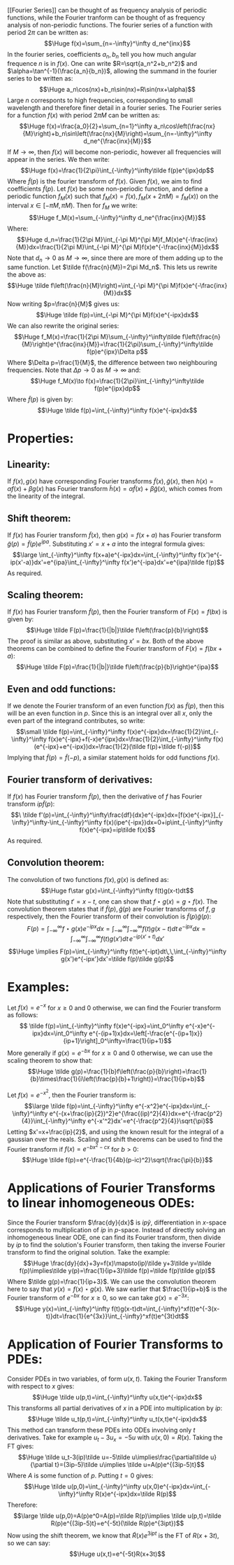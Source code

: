 [[Fourier Series]] can be thought of as frequency analysis of periodic functions, while the Fourier tranform can be thought of as frequency analysis of non-periodic functions. The fourier series of a function with period $2\pi$ can be written as:$$\Huge f(x)=\sum_{n=-\infty}^\infty d_ne^{inx}$$In the fourier series, coefficients $a_n,b_n$ tell you how much angular frequence $n$ is in $f(x)$. One can write $R=\sqrt{a_n^2+b_n^2}$ and $\alpha=\tan^{-1}(\frac{a_n}{b_n})$, allowing the summand in the fourier series to be written as:$$\Huge a_n\cos(nx)+b_n\sin(nx)=R\sin(nx+\alpha)$$Large $n$ corresponts to high frequencies, corresponding to small wavelength and therefore finer detail in a fourier series. The Fourier series for a function $f(x)$ with period $2\pi M$ can be written as:$$\Huge f(x)=\frac{a_0}{2}+\sum_{n=1}^\infty a_n\cos\left(\frac{nx}{M}\right)+b_n\sin\left(\frac{nx}{M}\right)=\sum_{n=-\infty}^\infty d_ne^{\frac{inx}{M}}$$If $M\to \infty$, then $f(x)$ will become non-periodic, however all frequencies will appear in the series. We then write:$$\Huge f(x)=\frac{1}{2\pi}\int_{-\infty}^\infty\tilde f(p)e^{ipx}dp$$Where $\tilde f(p)$ is the fourier transform of $f(x)$. Given $f(x)$, we aim to find coefficients $\tilde f(p)$. Let $f(x)$ be some non-periodic function, and define a periodic function $f_M(x)$ such that $f_M(x)=f(x),f_M(x+2\pi M)=f_M(x))$ on the interval $x\in\left[-\pi M,\pi M\right)$. Then for $f_M$ we write:$$\Huge f_M(x)=\sum_{-\infty}^\infty d_ne^{\frac{inx}{M}}$$Where:$$\Huge d_n=\frac{1}{2\pi M}\int_{-\pi M}^{\pi M}f_M(x)e^{-\frac{inx}{M}}dx=\frac{1}{2\pi M}\int_{-\pi M}^{\pi M}f(x)e^{-\frac{inx}{M}}dx$$Note that $d_n\to 0$ as $M\to \infty$, since there are more of them adding up to the same function. Let $\tilde f(\frac{n}{M})=2\pi Md_n$. This lets us rewrite the above as:$$\Huge \tilde f\left(\frac{n}{M}\right)=\int_{-\pi M}^{\pi M}f(x)e^{-\frac{inx}{M}}dx$$Now writing $p=\frac{n}{M}$ gives us:$$\Huge \tilde f(p)=\int_{-\pi M}^{\pi M}f(x)e^{-ipx}dx$$We can also rewrite the original series:$$\Huge f_M(x)=\frac{1}{2\pi M}\sum_{-\infty}^\infty\tilde f\left(\frac{n}{M}\right)e^{\frac{inx}{M}}=\frac{1}{2\pi}\sum_{-\infty}^\infty\tilde f(p)e^{ipx}\Delta p$$Where $\Delta p=\frac{1}{M}$, the difference between two neighbouring frequencies. Note that $\Delta p\to 0$ as $M\to\infty$ and:$$\Huge f_M(x)\to f(x)=\frac{1}{2\pi}\int_{-\infty}^\infty\tilde f(p)e^{ipx}dp$$Where $\tilde f(p)$ is given by:$$\Huge \tilde f(p)=\int_{-\infty}^\infty f(x)e^{-ipx}dx$$

# Properties:

## Linearity: 
If $f(x),g(x)$ have corresponding Fourier transforms $\tilde f(x),\tilde g(x)$, then $h(x)=\alpha f(x)+\beta g(x)$ has Fourier transform $\tilde h(x)=\alpha\tilde f(x)+\beta\tilde g(x)$, which comes from the linearity of the integral.

## Shift theorem: 
If $f(x)$ has Fourier transform $\tilde f(x)$, then $g(x)=f(x+a)$ has Fourier transform $\tilde g(p)=\tilde f(p)e^{ipa}$. Substituting $x'=x+a$ into the integral formula gives:$$\large \int_{-\infty}^\infty f(x+a)e^{-ipx}dx=\int_{-\infty}^\infty f(x')e^{-ip(x'-a)}dx'=e^{ipa}\int_{-\infty}^\infty f(x')e^{-ipa}dx'=e^{ipa}\tilde f(p)$$As required.

## Scaling theorem:
If $f(x)$ has Fourier transform $\tilde f(p)$, then the Fourier transform of $F(x)=f(bx)$ is given by:$$\Huge \tilde F(p)=\frac{1}{|b|}\tilde f\left(\frac{p}{b}\right)$$The proof is similar as above, substituting $x'=bx$. Both of the above theorems can be combined to define the Fourier transform of $F(x)=f(bx+a)$:$$\Huge \tilde F(p)=\frac{1}{|b|}\tilde f\left(\frac{p}{b}\right)e^{ipa}$$
## Even and odd functions:
If we denote the Fourier transform of an even function $f(x)$ as $\tilde f(p)$, then this will be an even function in $p$. Since this is an integral over all $x$, only the even part of the integrand contributes, so write:$$\small \tilde f(p)=\int_{-\infty}^\infty f(x)e^{-ipx}dx=\frac{1}{2}\int_{-\infty}^\infty f(x)e^{-ipx}+f(-x)e^{ipx}dx=\frac{1}{2}\int_{-\infty}^\infty f(x)(e^{-ipx}+e^{-ipx})dx=\frac{1}{2}(\tilde f(p)+\tilde f(-p))$$Implying that $\tilde f(p)=\tilde f(-p)$, a similar statement holds for odd functions $f(x)$.

## Fourier transform of derivatives:
If $f(x)$ has Fourier transform $\tilde f(p)$, then the derivative of $f$ has Fourier transform $ip\tilde f(p)$:$$\ \tilde f'(p)=\int_{-\infty}^\infty\frac{df}{dx}e^{-ipx}dx=[f(x)e^{-ipx}]_{-\infty}^\infty-\int_{-\infty}^\infty f(x)(ipe^{-ipx})dx=0+ip\int_{-\infty}^\infty f(x)e^{-ipx}=ip\tilde f(x)$$As required.

## Convolution theorem:
The convolution of two functions $f(x),g(x)$ is defined as:$$\Huge f\star g(x)=\int_{-\infty}^\infty f(t)g(x-t)dt$$Note that substituting $t'=x-t$, one can show that $f\star g(x)=g\star f(x)$. The convolution theorem states that if $\tilde f(p),\tilde g(p)$ are Fourier transforms of $f,g$ respectively, then the Fourier transform of their convolution is $\tilde f(p)\tilde g(p)$:$$ F(p)=\int_{-\infty}^\infty f\star g(x)e^{-ipx}dx=\int_{-\infty}^\infty\int _{-\infty}^\infty f(t)g(x-t)dt\,e^{-ipx}dx=\int_{-\infty}^\infty\int_{-\infty}^\infty f(t)g(x')dt\,e^{-ip(x'+t)}dx'$$$$\Huge \implies F(p)=\int_{-\infty}^\infty f(t)e^{-ipt}dt\,\,\int_{-\infty}^\infty g(x')e^{-ipx'}dx'=\tilde f(p)\tilde g(p)$$
# Examples:

Let $f(x)=e^{-x}$ for $x\geq0$ and $0$ otherwise, we can find the Fourier transform as follows:$$ \tilde f(p)=\int_{-\infty}^\infty f(x)e^{-ipx}=\int_0^\infty e^{-x}e^{-ipx}dx=\int_0^\infty e^{-(ip+1)x}dx=\left[-\frac{e^{-(ip+1)x}}{ip+1}\right]_0^\infty=\frac{1}{ip+1}$$More generally if $g(x)=e^{-bx}$ for $x\geq0$ and $0$ otherwise, we can use the scaling theorem to show that:$$\Huge \tilde g(p)=\frac{1}{b}f\left(\frac{p}{b}\right)=\frac{1}{b}\times\frac{1}{i\left(\frac{p}{b}+1\right)}=\frac{1}{ip+b}$$

Let $f(x)=e^{-x^2}$, then the Fourier transform is:$$\large \tilde f(p)=\int_{-\infty}^\infty e^{-x^2}e^{-ipx}dx=\int_{-\infty}^\infty e^{-(x+\frac{ip}{2})^2}e^{\frac{(ip)^2}{4}}dx=e^{-\frac{p^2}{4}}\int_{-\infty}^\infty e^{-x'^2}dx'=e^{-\frac{p^2}{4}}\sqrt{\pi}$$Letting $x'=x+\frac{ip}{2}$, and using the known result for the integral of a gaussian over the reals. Scaling and shift theorems can be used to find the Fourier transform if $f(x)=e^{-bx^2-cx}$ for $b>0$:$$\Huge \tilde f(p)=e^{-\frac{1}{4b}(p-ic)^2}\sqrt{\frac{\pi}{b}}$$
# Applications of Fourier Transforms to linear inhomogeneous ODEs:

Since the Fourier transform $\frac{dy}{dx}$ is $ip\tilde y$, differentiation in $x$-space corresponds to multiplication of $ip$ in $p$-space. Instead of directly solving an inhomogeneous linear ODE, one can find its Fourier transform, then divide by $ip$ to find the solution's Fourier transform, then taking the inverse Fourier transform to find the original solution. Take the example:$$\Huge \frac{dy}{dx}+3y=f(x)\mapsto(ip)\tilde y+3\tilde y=\tilde f(p)\implies\tilde y(p)=\frac{1}{ip+3}\tilde f(p)=\tilde f(p)\tilde g(p)$$Where $\tilde g(p)=\frac{1}{ip+3}$. We can use the convolution theorem here to say that $y(x)=f(x)\star g(x)$. We saw earlier that $\frac{1}{ip+b}$ is the Fourier transform of $e^{-bx}$ for $x\geq0$, so we can take $g(x)=e^{-3x}$:$$\Huge y(x)=\int_{-\infty}^\infty f(t)g(x-t)dt=\int_{-\infty}^xf(t)e^{-3(x-t)}dt=\frac{1}{e^{3x}}\int_{-\infty}^xf(t)e^{3t}dt$$
# Application of Fourier Transforms to PDEs:

Consider PDEs in two variables, of form $u(x,t)$. Taking the Fourier Transform with respect to $x$ gives:$$\Huge \tilde u(p,t)=\int_{-\infty}^\infty u(x,t)e^{-ipx}dx$$This transforms all partial derivatives of $x$ in a PDE into multiplication by $ip$:$$\Huge \tilde u_t(p,t)=\int_{-\infty}^\infty u_t(x,t)e^{-ipx}dx$$This method can transform these PDEs into ODEs involving only $t$ derivatives. Take for example $u_t-3u_x=-5u$ with $u(x,0)=R(x)$. Taking the FT gives:$$\Huge \tilde u_t-3(ip)\tilde u=-5\tilde u\implies\frac{\partial\tilde u}{\partial t}=(3ip-5)\tilde u\implies \tilde u=A(p)e^{(3ip-5)t}$$Where $A$ is some function of $p$. Putting $t=0$ gives:$$\Huge \tilde u(p,0)=\int_{-\infty}^\infty u(x,0)e^{-ipx}dx=\int_{-\infty}^\infty R(x)e^{-ipx}dx=\tilde R(p)$$Therefore:$$\large \tilde u(p,0)=A(p)e^0=A(p)=\tilde R(p)\implies \tilde u(p,t)=\tilde R(p)e^{(3ip-5)t}=e^{-5t}(\tilde R(p)e^{3ipt})$$Now using the shift theorem, we know that $\tilde R(x)e^{3ipt}$ is the FT of $R(x+3t)$, so we can say:$$\Huge u(x,t)=e^{-5t}R(x+3t)$$